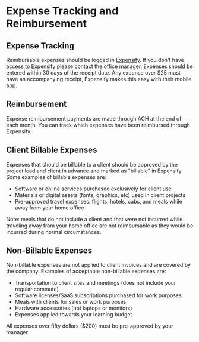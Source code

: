 # Expense Tracking and Reimbursement

## Expense Tracking

Reimbursable expenses should be logged in [Expensify](https://www.expensify.com/).  If you don't have access to Expensify please contact the office manager.  Expenses should be entered within 30 days of the receipt date.  Any expense over $25 must have an accompanying receipt, Expensify makes this easy with their mobile app.

## Reimbursement

Expense reimbursement payments are made through ACH at the end of each month.  You can track which expenses have been reimbursed through Expensify.

## Client Billable Expenses

Expenses that should be billable to a client should be approved by the project lead and client in advance and marked as "billable" in Expensify.  Some examples of billable expenses are:

* Software or online services purchased exclusively for client use
* Materials or digital assets (fonts, graphics, etc) used in client projects
* Pre-approved travel expenses: flights, hotels, cabs, and meals while away from your home office

Note: meals that do not include a client and that were not incurred while traveling away from your home office are not reimbursable as they would be incurred during normal circumstances.

## Non-Billable Expenses

Non-billable expenses are not applied to client invoices and are covered by the company.  Examples of acceptable non-billable expenses are:

* Transportation to client sites and meetings (does not include your regular commute)
* Software licenses/SaaS subscriptions purchased for work purposes
* Meals with clients for sales or work purposes
* Hardware accessories (not laptops or monitors)
* Expenses applied towards your learning budget

All expenses over fifty dollars ($200) must be pre-approved by your manager.
